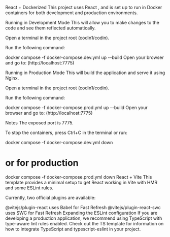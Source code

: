 React + Dockerized
This project uses React , and is set up to run in Docker containers for both development and production environments.

Running in Development Mode
This will allow you to make changes to the code and see them reflected automatically.

Open a terminal in the project root (codin1/codin).

Run the following command:

docker compose -f docker-compose.dev.yml up --build
Open your browser and go to: (http://localhost:7775)

Running in Production Mode
This will build the application and serve it using Nginx.

Open a terminal in the project root (codin1/codin).

Run the following command:

docker compose -f docker-compose.prod.yml up --build
Open your browser and go to: (http://localhost:7775)

Notes
The exposed port is 7775.

To stop the containers, press Ctrl+C in the terminal or run:

docker compose -f docker-compose.dev.yml down
# or for production
docker compose -f docker-compose.prod.yml down
React + Vite
This template provides a minimal setup to get React working in Vite with HMR and some ESLint rules.

Currently, two official plugins are available:

@vitejs/plugin-react uses Babel for Fast Refresh
@vitejs/plugin-react-swc uses SWC for Fast Refresh
Expanding the ESLint configuration
If you are developing a production application, we recommend using TypeScript with type-aware lint rules enabled. Check out the TS template for information on how to integrate TypeScript and typescript-eslint in your project.
